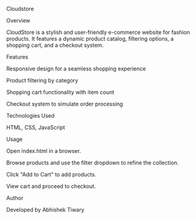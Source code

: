 Cloudstore

Overview

CloudStore is a stylish and user-friendly e-commerce website for fashion products. It features a dynamic product catalog, filtering options, a shopping cart, and a checkout system.

Features

Responsive design for a seamless shopping experience

Product filtering by category

Shopping cart functionality with item count

Checkout system to simulate order processing

Technologies Used

HTML, CSS, JavaScript

Usage

Open index.html in a browser.

Browse products and use the filter dropdown to refine the collection.

Click "Add to Cart" to add products.

View cart and proceed to checkout.

Author

Developed by Abhishek Tiwary

